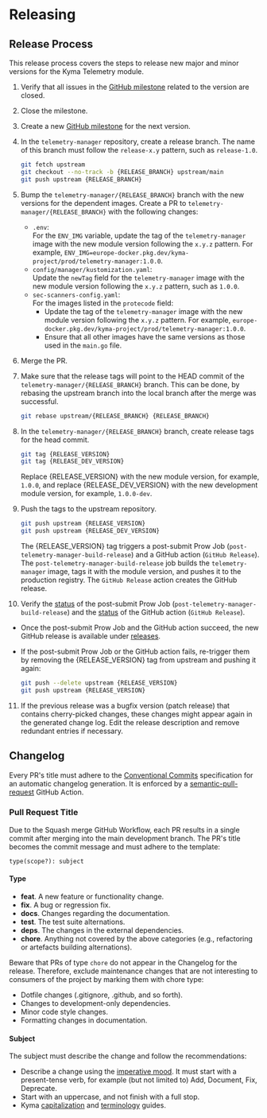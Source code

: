 # Releasing

## Release Process

This release process covers the steps to release new major and minor versions for the Kyma Telemetry module.

1. Verify that all issues in the [GitHub milestone](https://github.com/kyma-project/telemetry-manager/milestones) related to the version are closed.

2. Close the milestone.

3. Create a new [GitHub milestone](https://github.com/kyma-project/telemetry-manager/milestones) for the next version.

4. In the `telemetry-manager` repository, create a release branch.
   The name of this branch must follow the `release-x.y` pattern, such as `release-1.0`.

   ```bash
   git fetch upstream
   git checkout --no-track -b {RELEASE_BRANCH} upstream/main
   git push upstream {RELEASE_BRANCH}
   ```

5. Bump the `telemetry-manager/{RELEASE_BRANCH}` branch with the new versions for the dependent images.
   Create a PR to `telemetry-manager/{RELEASE_BRANCH}` with the following changes:
   - `.env`:  
     For the `ENV_IMG` variable, update the tag of the `telemetry-manager` image with the new module version following the `x.y.z` pattern. For example, `ENV_IMG=europe-docker.pkg.dev/kyma-project/prod/telemetry-manager:1.0.0`.
   - `config/manager/kustomization.yaml`:  
     Update the `newTag` field for the `telemetry-manager` image with the new module version following the `x.y.z` pattern, such as `1.0.0`.
   - `sec-scanners-config.yaml`:  
     For the images listed in the `protecode` field:
      - Update the tag of the `telemetry-manager` image with the new module version following the `x.y.z` pattern. For example, `europe-docker.pkg.dev/kyma-project/prod/telemetry-manager:1.0.0`.
      - Ensure that all other images have the same versions as those used in the `main.go` file.

6. Merge the PR.

7. Make sure that the release tags will point to the HEAD commit of the `telemetry-manager/{RELEASE_BRANCH}` branch. This can be done, by rebasing the upstream branch into the local branch after the merge was successful.

   ```bash
   git rebase upstream/{RELEASE_BRANCH} {RELEASE_BRANCH}
   ```

8. In the `telemetry-manager/{RELEASE_BRANCH}` branch, create release tags for the head commit.

   ```bash
   git tag {RELEASE_VERSION}
   git tag {RELEASE_DEV_VERSION}
   ```

   Replace {RELEASE_VERSION} with the new module version, for example, `1.0.0`, and replace {RELEASE_DEV_VERSION} with the new development module version, for example, `1.0.0-dev`.

9. Push the tags to the upstream repository.

   ```bash
   git push upstream {RELEASE_VERSION}
   git push upstream {RELEASE_DEV_VERSION}
   ```

   The {RELEASE_VERSION} tag triggers a post-submit Prow Job (`post-telemetry-manager-build-release`) and a GitHub action (`GitHub Release`). The `post-telemetry-manager-build-release` job builds the `telemetry-manager` image, tags it with the module version, and pushes it to the production registry. The `GitHub Release` action creates the GitHub release.

10. Verify the [status](https://status.build.kyma-project.io/) of the post-submit Prow Job (`post-telemetry-manager-build-release`) and the [status](https://github.com/kyma-project/telemetry-manager/actions) of the GitHub action (`GitHub Release`).
   - Once the post-submit Prow Job and the GitHub action succeed, the new GitHub release is available under [releases](https://github.com/kyma-project/telemetry-manager/releases).
   - If the post-submit Prow Job or the GitHub action fails, re-trigger them by removing the {RELEASE_VERSION} tag from upstream and pushing it again:

     ```bash
     git push --delete upstream {RELEASE_VERSION}
     git push upstream {RELEASE_VERSION}
     ```

11. If the previous release was a bugfix version (patch release) that contains cherry-picked changes, these changes might appear again in the generated change log. Edit the release description and remove redundant entries if necessary.

## Changelog

Every PR's title must adhere to the [Conventional Commits](https://www.conventionalcommits.org/en/v1.0.0/) specification for an automatic changelog generation. It is enforced by a [semantic-pull-request](https://github.com/marketplace/actions/semantic-pull-request) GitHub Action.

### Pull Request Title

Due to the Squash merge GitHub Workflow, each PR results in a single commit after merging into the main development branch. The PR's title becomes the commit message and must adhere to the template:

`type(scope?): subject`

#### Type

- **feat**. A new feature or functionality change.
- **fix**. A bug or regression fix.
- **docs**. Changes regarding the documentation.
- **test**. The test suite alternations.
- **deps**. The changes in the external dependencies.
- **chore**. Anything not covered by the above categories (e.g., refactoring or artefacts building alternations).

Beware that PRs of type `chore` do not appear in the Changelog for the release. Therefore, exclude maintenance changes that are not interesting to consumers of the project by marking them with chore type:

- Dotfile changes (.gitignore, .github, and so forth).
- Changes to development-only dependencies.
- Minor code style changes.
- Formatting changes in documentation.

#### Subject

The subject must describe the change and follow the recommendations:

- Describe a change using the [imperative mood](https://en.wikipedia.org/wiki/Imperative_mood).  It must start with a present-tense verb, for example (but not limited to) Add, Document, Fix, Deprecate.
- Start with an uppercase, and not finish with a full stop.
- Kyma [capitalization](https://github.com/kyma-project/community/blob/main/docs/guidelines/content-guidelines/02-style-and-terminology.md#capitalization) and [terminology](https://github.com/kyma-project/community/blob/main/docs/guidelines/content-guidelines/02-style-and-terminology.md#terminology) guides.
